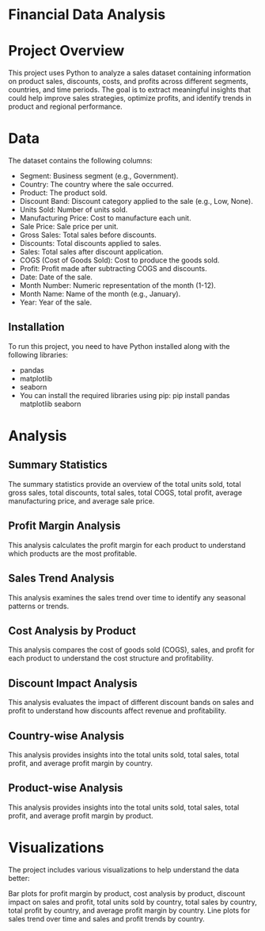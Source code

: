 # Financial Data Analysis

# Project Overview

This project uses Python to analyze a sales dataset containing information on product sales, discounts, costs, and profits across different segments, countries, and time periods. The goal is to extract meaningful insights that could help improve sales strategies, optimize profits, and identify trends in product and regional performance.

# Data
The dataset contains the following columns:

- Segment: Business segment (e.g., Government).
- Country: The country where the sale occurred.
- Product: The product sold.
- Discount Band: Discount category applied to the sale (e.g., Low, None).
- Units Sold: Number of units sold.
- Manufacturing Price: Cost to manufacture each unit.
- Sale Price: Sale price per unit.
- Gross Sales: Total sales before discounts.
- Discounts: Total discounts applied to sales.
- Sales: Total sales after discount application.
- COGS (Cost of Goods Sold): Cost to produce the goods sold.
- Profit: Profit made after subtracting COGS and discounts.
- Date: Date of the sale.
- Month Number: Numeric representation of the month (1-12).
- Month Name: Name of the month (e.g., January).
- Year: Year of the sale.

## **Installation** 
To run this project, you need to have Python installed along with the following libraries:

- pandas
- matplotlib
- seaborn
- You can install the required libraries using pip: pip install pandas matplotlib seaborn


# Analysis
## **Summary Statistics**
The summary statistics provide an overview of the total units sold, total gross sales, total discounts, total sales, total COGS, total profit, average manufacturing price, and average sale price.

## **Profit Margin Analysis**
This analysis calculates the profit margin for each product to understand which products are the most profitable.

## **Sales Trend Analysis**
This analysis examines the sales trend over time to identify any seasonal patterns or trends.

## **Cost Analysis by Product**
This analysis compares the cost of goods sold (COGS), sales, and profit for each product to understand the cost structure and profitability.

## **Discount Impact Analysis**
This analysis evaluates the impact of different discount bands on sales and profit to understand how discounts affect revenue and profitability.

## **Country-wise Analysis**
This analysis provides insights into the total units sold, total sales, total profit, and average profit margin by country.

## **Product-wise Analysis**
This analysis provides insights into the total units sold, total sales, total profit, and average profit margin by product.

# Visualizations
The project includes various visualizations to help understand the data better:

Bar plots for profit margin by product, cost analysis by product, discount impact on sales and profit, total units sold by country, total sales by country, total profit by country, and average profit margin by country.
Line plots for sales trend over time and sales and profit trends by country.
